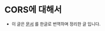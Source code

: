 <h1>CORS에 대해서</h1>

- 이 글은 <a href="https://developer.mozilla.org/en-US/docs/Web/HTTP/CORS">문서</a> 를 한글로 번역하며 정리한 글 입니다.
